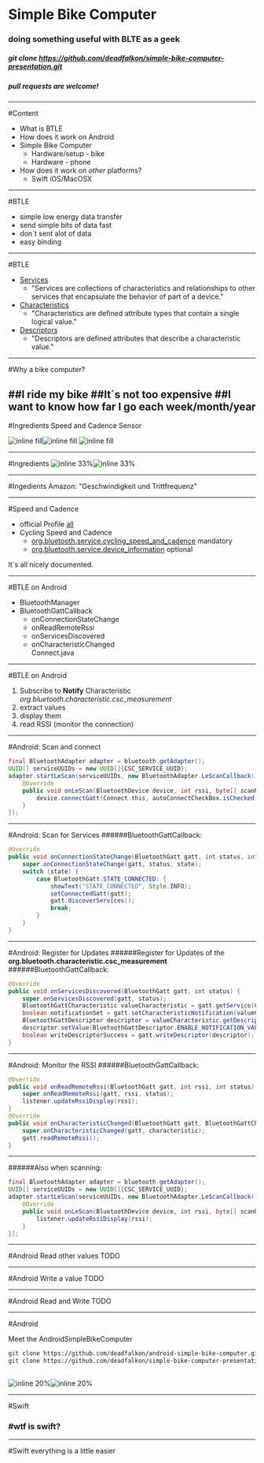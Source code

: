 # Simple Bike Computer
### doing something useful with BLTE as a geek
##### git clone https://github.com/deadfalkon/simple-bike-computer-presentation.git
##### pull requests are welcome!

---

#Content
* What is BTLE
* How does it work on Android
* Simple Bike Computer
	* Hardware/setup - bike
	* Hardware - phone
* How does it work on *other* platforms?
	* Swift iOS/MacOSX

---

#BTLE
* simple low energy data transfer
* send simple bits of data fast
* don´t sent alot of data
* easy binding

---

#BTLE
* [Services](https://developer.bluetooth.org/gatt/services/Pages/ServicesHome.aspx)
	* "Services are collections of characteristics and relationships to other services that encapsulate the behavior of part of a device."
* [Characteristics](https://developer.bluetooth.org/gatt/characteristics/Pages/CharacteristicsHome.aspx)
	* "Characteristics are defined attribute types that contain a single logical value." 
* [Descriptors](https://developer.bluetooth.org/gatt/descriptors/Pages/DescriptorsHomePage.aspx)
	* "Descriptors are defined attributes that describe a characteristic value."	

---
#Why a bike computer?

##I ride my bike
##It´s not too expensive
##I want to know how far I go each week/month/year
---
#Ingredients
Speed and Cadence Sensor

![inline fill](http://ecx.images-amazon.com/images/I/31f58c%2BTnUL.jpg)![inline fill](http://ecx.images-amazon.com/images/I/61Vb-HydLPL._SL1000_.jpg) ![inline fill](http://ecx.images-amazon.com/images/I/61sDR2xHfaL._SL1000_.jpg)

---
#Ingredients
![inline 33%](http://ecx.images-amazon.com/images/I/7191wWpGSfL._SL1500_.jpg)![inline 33%](http://ecx.images-amazon.com/images/I/815nGc7aReL._SL1500_.jpg)

---
#Ingedients
Amazon: "Geschwindigkeit und Trittfrequenz"

---
#Speed and Cadence

* official Profile [all](https://developer.bluetooth.org/gatt/profiles/Pages/ProfilesHome.aspx)
* Cycling Speed and Cadence
	* [org.bluetooth.service.cycling_speed_and_cadence](https://developer.bluetooth.org/gatt/services/Pages/ServiceViewer.aspx?u=org.bluetooth.service.cycling_speed_and_cadence.xml) mandatory
	* [org.bluetooth.service.device_information](https://developer.bluetooth.org/gatt/services/Pages/ServiceViewer.aspx?u=org.bluetooth.service.device_information.xml) optional
	
It´s all nicely documented.

---
#BTLE on Android
* BluetoothManager
* BluetoothGattCallback
	* onConnectionStateChange
    * onReadRemoteRssi
    * onServicesDiscovered
    * onCharacteristicChanged 		
Connect.java

---
#BTLE on Android
1. Subscribe to **Notify** Characteristic *org.bluetooth.characteristic.csc_measurement*
2. extract values
3. display them
4. read RSSI (monitor the connection)

---
#Android: Scan and connect
```java
final BluetoothAdapter adapter = bluetooth.getAdapter();
UUID[] serviceUUIDs = new UUID[]{CSC_SERVICE_UUID};
adapter.startLeScan(serviceUUIDs, new BluetoothAdapter.LeScanCallback() {
	@Override
	public void onLeScan(BluetoothDevice device, int rssi, byte[] scanRecord) {
		device.connectGatt(Connect.this, autoConnectCheckBox.isChecked(), bluetoothGattCallback);
	}
});
```

---
#Android: Scan for Services
######BluetoothGattCallback:

```java
@Override
public void onConnectionStateChange(BluetoothGatt gatt, int status, int state) {
    super.onConnectionStateChange(gatt, status, state);
    switch (state) {
    	case BluetoothGatt.STATE_CONNECTED: {
			showText("STATE_CONNECTED", Style.INFO);
			setConnectedGatt(gatt);
			gatt.discoverServices();
			break;		
		}
	}
}
```

---
#Android: Register for Updates
######Register for Updates of the **org.bluetooth.characteristic.csc_measurement**
######BluetoothGattCallback:

```java
@Override
public void onServicesDiscovered(BluetoothGatt gatt, int status) {
	super.onServicesDiscovered(gatt, status);
    BluetoothGattCharacteristic valueCharacteristic = gatt.getService(CSC_SERVICE_UUID).getCharacteristic(CSC_CHARACTERISTIC_UUID);
    boolean notificationSet = gatt.setCharacteristicNotification(valueCharacteristic, true);
    BluetoothGattDescriptor descriptor = valueCharacteristic.getDescriptor(BTLE_NOTIFICATION_DESCRIPTOR_UUID);
    descriptor.setValue(BluetoothGattDescriptor.ENABLE_NOTIFICATION_VALUE);
    boolean writeDescriptorSuccess = gatt.writeDescriptor(descriptor);
}
```
---
#Android: Monitor the RSSI
######BluetoothGattCallback:
```java
@Override
public void onReadRemoteRssi(BluetoothGatt gatt, int rssi, int status) {
	super.onReadRemoteRssi(gatt, rssi, status);
	listener.updateRssiDisplay(rssi);
}
@Override
public void onCharacteristicChanged(BluetoothGatt gatt, BluetoothGattCharacteristic characteristic) {
	super.onCharacteristicChanged(gatt, characteristic);
	gatt.readRemoteRssi();
}
```
---

######Also when scanning:
```java
final BluetoothAdapter adapter = bluetooth.getAdapter();
UUID[] serviceUUIDs = new UUID[]{CSC_SERVICE_UUID};
adapter.startLeScan(serviceUUIDs, new BluetoothAdapter.LeScanCallback() {
	@Override
	public void onLeScan(BluetoothDevice device, int rssi, byte[] scanRecord) {
		listener.updateRssiDisplay(rssi);
	}
});
```
---
#Android Read other values
TODO

---
#Android Write a value
TODO

---
#Android Read and Write
TODO




---
#Android

Meet the AndroidSimpleBikeComputer

```sh
git clone https://github.com/deadfalkon/android-simple-bike-computer.git
git clone https://github.com/deadfalkon/simple-bike-computer-presentation.git
	
```

![inline 20%](https://travis-ci.org/deadfalkon/android-simple-bike-computer.svg?branch=master)![inline 20%](https://travis-ci.org/deadfalkon/android-simple-bike-computer.svg?branch=develop)


---

#Swift
### #wtf is swift?

---

#Swift
everything is a little easier
```swift
	
```




